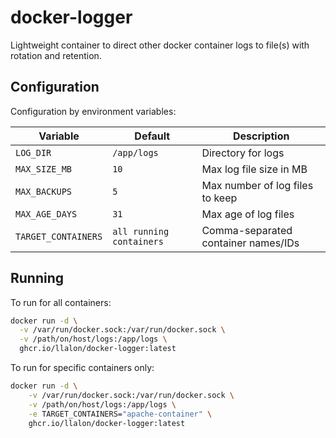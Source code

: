# docker-logger

Lightweight container to direct other docker container logs to file(s) with rotation and retention.

## Configuration

Configuration by environment variables:

| Variable            | Default                  | Description                         |
|---------------------|--------------------------|-------------------------------------|
| `LOG_DIR`           | `/app/logs`              | Directory for logs                  |
| `MAX_SIZE_MB`       | `10`                     | Max log file size in MB             |
| `MAX_BACKUPS`       | `5`                      | Max number of log files to keep     |
| `MAX_AGE_DAYS`      | `31`                     | Max age of log files                |
| `TARGET_CONTAINERS` | `all running containers` | Comma-separated container names/IDs |

## Running

To run for all containers:

```bash
docker run -d \
  -v /var/run/docker.sock:/var/run/docker.sock \
  -v /path/on/host/logs:/app/logs \
  ghcr.io/llalon/docker-logger:latest
```

To run for specific containers only:

```bash
docker run -d \
    -v /var/run/docker.sock:/var/run/docker.sock \
    -v /path/on/host/logs:/app/logs \
    -e TARGET_CONTAINERS="apache-container" \
    ghcr.io/llalon/docker-logger:latest
```
